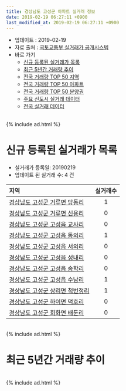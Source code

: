 ```yaml
---
title: 경상남도 고성군 아파트 실거래 정보
date: 2019-02-19 06:27:11 +0900
last_modified_at: 2019-02-19 06:27:11 +0900
---
```


* 업데이트 : 2019-02-19
* 자료 출처 : [국토교통부 실거래가 공개시스템](http://rt.molit.go.kr)
* 바로 가기
    * [신규 등록된 실거래가 목록](#신규-등록된-실거래가-목록)
    * [최근 5년간 거래량 추이](#최근-5년간-거래량-추이)
    * [전국 거래량 TOP 50 지역](https://inasie.github.io/apt-trade-info/최근-3개월-전국에서-가장-거래가-많이-발생한-지역)
    * [전국 거래량 TOP 50 아파트](https://inasie.github.io/apt-trade-info/최근-3개월-전국에서-가장-거래가-많이-발생한-아파트)
    * [전국 거래량 TOP 50 분양권](https://inasie.github.io/apt-trade-info/최근-3개월-전국에서-가장-거래가-많이-발생한-분양권)
    * [주요 신도시 실거래 데이터](https://inasie.github.io/apt-trade-info/주요-신도시)
    * [전국 실거래 데이터](https://inasie.github.io/apt-trade-info/전국)

<br>
{% include ad.html %}
<br>

# 신규 등록된 실거래가 목록
* 실거래가 등록일: 20190219
* 업데이트 된 실거래 수: 4 건


|지역|실거래수|
|:---|:---:|
|[경상남도 고성군 거류면 당동리](https://inasie.github.io/apt-trade-info/경상남도-고성군-거류면-당동리)|1|
|[경상남도 고성군 거류면 신용리](https://inasie.github.io/apt-trade-info/경상남도-고성군-거류면-신용리)|0|
|[경상남도 고성군 고성읍 교사리](https://inasie.github.io/apt-trade-info/경상남도-고성군-고성읍-교사리)|0|
|[경상남도 고성군 고성읍 동외리](https://inasie.github.io/apt-trade-info/경상남도-고성군-고성읍-동외리)|1|
|[경상남도 고성군 고성읍 서외리](https://inasie.github.io/apt-trade-info/경상남도-고성군-고성읍-서외리)|0|
|[경상남도 고성군 고성읍 성내리](https://inasie.github.io/apt-trade-info/경상남도-고성군-고성읍-성내리)|0|
|[경상남도 고성군 고성읍 송학리](https://inasie.github.io/apt-trade-info/경상남도-고성군-고성읍-송학리)|0|
|[경상남도 고성군 고성읍 수남리](https://inasie.github.io/apt-trade-info/경상남도-고성군-고성읍-수남리)|1|
|[경상남도 고성군 상리면 척번정리](https://inasie.github.io/apt-trade-info/경상남도-고성군-상리면-척번정리)|1|
|[경상남도 고성군 하이면 덕호리](https://inasie.github.io/apt-trade-info/경상남도-고성군-하이면-덕호리)|0|
|[경상남도 고성군 회화면 배둔리](https://inasie.github.io/apt-trade-info/경상남도-고성군-회화면-배둔리)|0|


<br>
{% include ad.html %}
<br>

# 최근 5년간 거래량 추이


<div style="width:100%;">
    <canvas id="deal_progress" height="200"></canvas>
</div>

<script>
new Chart(document.getElementById("deal_progress"), {
    type: 'line',
    data: {
        labels: ['201402','201403','201404','201405','201406','201407','201408','201409','201410','201411','201412','201501','201502','201503','201504','201505','201506','201507','201508','201509','201510','201511','201512','201601','201602','201603','201604','201605','201606','201607','201608','201609','201610','201611','201612','201701','201702','201703','201704','201705','201706','201707','201708','201709','201710','201711','201712','201801','201802','201803','201804','201805','201806','201807','201808','201809','201810','201811','201812','201901','201902'],
        datasets: [{
            label: '매매',
            pointRadius: 1,
            data: [28, 35, 33, 22, 27, 22, 63, 45, 38, 18, 19, 20, 18, 36, 22, 16, 15, 19, 17, 22, 25, 18, 27, 15, 35, 28, 25, 10, 12, 11, 14, 19, 32, 29, 21, 22, 21, 19, 11, 58, 24, 13, 27, 21, 12, 7, 12, 29, 22, 19, 16, 10, 17, 25, 14, 9, 15, 16, 14, 8, 4],
            borderColor: "rgba(255, 201, 14, 1)",
            backgroundColor: "rgba(255, 201, 14, 0.5)",
            fill: false,
            lineTension: 0
        },{
            label: '전월세',
            pointRadius: 1,
            data: [12, 8, 4, 8, 8, 6, 8, 7, 14, 7, 6, 6, 5, 5, 4, 4, 3, 5, 3, 2, 1, 1, 6, 6, 8, 6, 8, 6, 3, 7, 3, 6, 12, 10, 9, 11, 18, 19, 9, 8, 9, 13, 4, 16, 4, 8, 14, 5, 11, 8, 10, 10, 10, 6, 7, 4, 11, 7, 10, 8, 2],
            borderColor: "rgba(0, 141, 185, 1)",
            backgroundColor: "rgba(0, 141, 185, 0.5)",
            fill: false,
            lineTension: 0
        }
        ]
    },
    options: {
        responsive: true,
        title: {
            display: false
        },
        tooltips: {
            mode: 'index',
            intersect: false
        },
        hover: {
            mode: 'nearest',
            intersect: true
        },
        scales: {
            xAxes: [{
                display: true,
                scaleLabel: {
                    display: true,
                    labelString: '년/월'
                }
            }],
            yAxes: [{
                display: true,
                ticks: {
                    suggestedMin: 0,
                },
                scaleLabel: {
                    display: true,
                    labelString: '실거래 수'
                }
            }]
        }
    }
});

</script>


<br>
{% include ad.html %}
<br>


